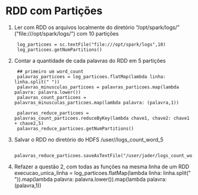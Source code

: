 # RDD com Partições

1. Ler com RDD os arquivos localmente do diretório “/opt/spark/logs/” ("file:///opt/spark/logs/") com 10 partições

        log_particoes = sc.textFile("file:///opt/spark/logs",10)
        log_particoes.getNumPartitions()

2. Contar a quantidade de cada palavras do RDD em 5 partições

        ## primeiro um word_count
        palavras_particoes = log_particoes.flatMap(lambda linha: linha.split(" "))
        palavras_minusculas_particoes = palavras_particoes.map(lambda palavra: palavra.lower())
        palavras_count_particoes = palavras_minusculas_particoes.map(lambda palavra: (palavra,1))
        
        palavras_reduce_particoes = palavras_count_particoes.reduceByKey(lambda chave1, chave2: chave1 + chave2,5)
        palavras_reduce_particoes.getNumPartitions()

3. Salvar o RDD no diretório do HDFS /user/<seu-nome>/logs_count_word_5

        palavras_reduce_particoes.saveAsTextFile("/user/jader/logs_count_word_particoes")

4. Refazer a questão 2, com todas as funções na mesma linha de um RDD
        execucao_unica_linha = log_particoes.flatMap(lambda linha: linha.split(" ")).map(lambda palavra: palavra.lower()).map(lambda palavra: (palavra,1))
